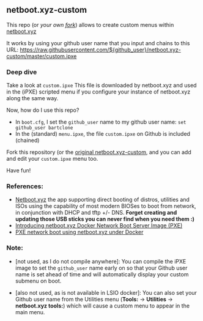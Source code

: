 ## netboot.xyz-custom

This repo (or *your own [fork](https://github.com/netbootxyz/netboot.xyz-custom/fork)*) allows to create custom menus within [netboot.xyz](#references) 

It works by using your github user name that you input and chains to this URL: 
https://raw.githubusercontent.com/${github_user}/netboot.xyz-custom/master/custom.ipxe

### Deep dive 
Take a look at `custom.ipxe`
This file is downloaded by netboot.xyz and used in the (iPXE) scripted menu if you configure your instance of netboot.xyz along the same way.

Now, how do I use this repo?

- In `boot.cfg`, I set the `github_user` name to my github user name: `set github_user bartclone`
- In the (standard) `menu.ipxe`, the file `custom.ipxe` on Github is included (chained)

Fork this repository (or the [original netboot.xyz-custom]((https://github.com/netbootxyz/netboot.xyz-custom)), and you can add and edit your `custom.ipxe` menu too.  

Have fun!

### References:

- [Netboot.xyz](https://netboot.xyz/) the app supporting direct booting of distros, utilities and ISOs using the capability of most modern BIOSes to boot from network, in conjunction with DHCP and tftp +/- DNS. 
    **Forget creating and updating those USB sticks you can never find when you need them :)**
- [Introducing netboot.xyz Docker Network Boot Server Image (PXE)](https://www.linuxserver.io/blog/2019-12-16-netboot-xyz-docker-network-boot-server-pxe)
- [PXE network boot using netboot.xyz under Docker](https://a-t-engineering.com/en/pxe-network-boot-using-netboot-xyz-under-docker/) 

### Note:

- [not used, as I do not compile anywhere]: You can compile the iPXE image to set the `github_user` name early on so that your Github user name is set ahead of time and will automatically display your custom submenu on boot.  

- [also not used, as is not available in LSIO docker]: You can also set your Github user name from the Utilities menu (**Tools:** -> **Utilities** -> **netboot.xyz tools:**) which will cause a custom menu to appear in the main menu.

